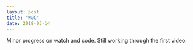 ```yaml
---
layout: post
title: "W&C"
date: 2018-03-14
---
```


Minor progress on watch and code. Still working through the first video.
